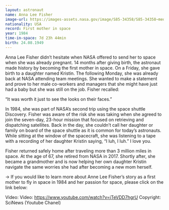 ```yaml
---
layout: astronaut
name: Anna Lee Fisher
image-url: https://images-assets.nasa.gov/image/S85-34358/S85-34358~medium.jpg
nationality: USA
record: First mother in space
year: 1984
time-in-space: 7d 23h 44min
birth: 24.08.1949
---
```


Anna Lee Fisher didn’t hesitate when NASA offered to send her to space when she was already pregnant. 14 months after giving birth, the astronaut made history by becoming the first mother in space. On a Friday, she gave birth to a daughter named Kristin. The following Monday, she was already back at NASA attending team meetings. She wanted to make a statement and prove to her male co-workers and managers that she might have just had a baby but she was still on the job. Fisher recalled:

<div class="quotes">
“It was worth it just to see the looks on their faces.”
</div>

In 1984, she was part of NASA’s second trip using the space shuttle Discovery. Fisher was aware of the risk she was taking when she agreed to join the seven-day, 23-hour mission that focused on retrieving and dispatching satellites. Back in the day, she couldn’t call her daughter or family on board of the space shuttle as it is common for today’s astronauts. While sitting at the window of the spacecraft, she was listening to a tape with a recording of her daughter Kristin saying, “I luh, I luh.” I love you.

Fisher returned safely home after traveling more than 3 million miles in space. At the age of 67, she retired from NASA in 2017. Shortly after, she became a grandmother and is now helping her own daughter Kristin navigate the same worries she had after becoming a new mom herself.


-> If you would like to learn more about Anne Lee Fisher’s story as a first mother to fly in space in 1984 and her passion for space, please click on the link below:

Video: Video: https://www.youtube.com/watch?v=jTeVDD7hgrU
Copyright: SciNews (Youtube Chanel)
